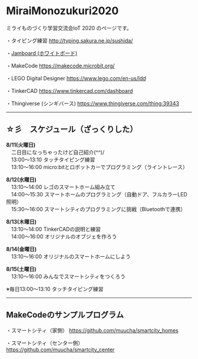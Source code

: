 # MiraiMonozukuri2020
ミライものづくり学習交流会IoT 2020 のページです。

・タイピング練習
http://typing.sakura.ne.jp/sushida/

・[Jamboard (ホワイトボード)](https://jamboard.google.com/d/1jyDcFfQWpC7PTt6zrAg4JtMCOpiCWvaiwmTHu4tJ-ls/edit?usp=sharing)

・MakeCode
https://makecode.microbit.org/

・LEGO Digital Designer
https://www.lego.com/en-us/ldd

・TinkerCAD
https://www.tinkercad.com/dashboard

・Thingiverse (シンギバース)
https://www.thingiverse.com/thing:39343

---
## ☆彡　スケジュール（ざっくりした）

**8/11(火曜日)**  
　二日目になっちゃったけど自己紹介(^^)/  
　13:00～13:10 タッチタイピング練習  
　13:10～16:00 micro:bitとロボットカーでプログラミング（ライントレース）  

**8/12(水曜日)**  
　13:10～14:00 レゴのスマートホーム組み立て  
　14:00～15:30 スマートホームのプログラミング（自動ドア、フルカラーLED照明）  
　15:30～16:00 スマートシティのプログラミングに挑戦（Bluetoothで連携）  

**8/13(木曜日)**  
　13:10～14:00 TinkerCADの説明と練習  
　14:00～16:00 オリジナルのオブジェを作ろう  

**8/14(金曜日)**  
　13:10～16:00 オリジナルのスマートホームにしよう  

**8/15(土曜日)**  
　13:10～16:00 みんなでスマートシティをつくろう  

※毎日13:00～13:10 タッチタイピング練習

---
## MakeCodeのサンプルプログラム

・スマートシティ（家側）
https://github.com/muucha/smartcity_homes

・スマートシティ（センター側）
https://github.com/muucha/smartcity_center
